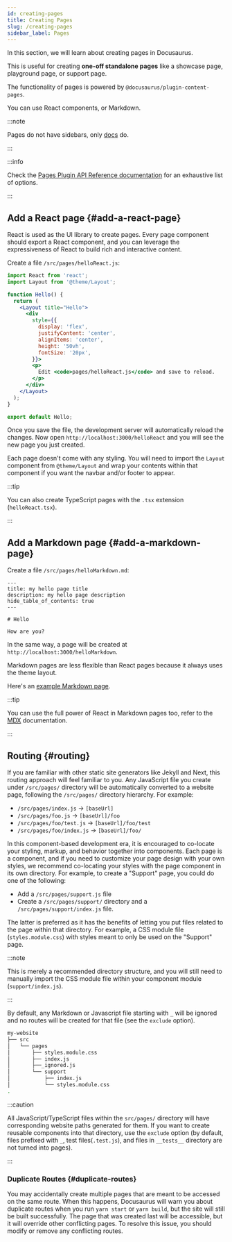 ```yaml
---
id: creating-pages
title: Creating Pages
slug: /creating-pages
sidebar_label: Pages
---
```


In this section, we will learn about creating pages in Docusaurus.

This is useful for creating **one-off standalone pages** like a showcase page, playground page, or support page.

The functionality of pages is powered by `@docusaurus/plugin-content-pages`.

You can use React components, or Markdown.

:::note

Pages do not have sidebars, only [docs](./docs/docs-introduction.md) do.

:::

:::info

Check the [Pages Plugin API Reference documentation](./../api/plugins/plugin-content-pages.md) for an exhaustive list of options.

:::

## Add a React page {#add-a-react-page}

React is used as the UI library to create pages. Every page component should export a React component, and you can leverage the expressiveness of React to build rich and interactive content.

Create a file `/src/pages/helloReact.js`:

```jsx title="/src/pages/helloReact.js"
import React from 'react';
import Layout from '@theme/Layout';

function Hello() {
  return (
    <Layout title="Hello">
      <div
        style={{
          display: 'flex',
          justifyContent: 'center',
          alignItems: 'center',
          height: '50vh',
          fontSize: '20px',
        }}>
        <p>
          Edit <code>pages/helloReact.js</code> and save to reload.
        </p>
      </div>
    </Layout>
  );
}

export default Hello;
```

Once you save the file, the development server will automatically reload the changes. Now open `http://localhost:3000/helloReact` and you will see the new page you just created.

Each page doesn't come with any styling. You will need to import the `Layout` component from `@theme/Layout` and wrap your contents within that component if you want the navbar and/or footer to appear.

:::tip

You can also create TypeScript pages with the `.tsx` extension (`helloReact.tsx`).

:::

## Add a Markdown page {#add-a-markdown-page}

Create a file `/src/pages/helloMarkdown.md`:

```mdx title="/src/pages/helloMarkdown.md"
---
title: my hello page title
description: my hello page description
hide_table_of_contents: true
---

# Hello

How are you?
```

In the same way, a page will be created at `http://localhost:3000/helloMarkdown`.

Markdown pages are less flexible than React pages because it always uses the theme layout.

Here's an [example Markdown page](/examples/markdownPageExample).

:::tip

You can use the full power of React in Markdown pages too, refer to the [MDX](https://mdxjs.com/) documentation.

:::

## Routing {#routing}

If you are familiar with other static site generators like Jekyll and Next, this routing approach will feel familiar to you. Any JavaScript file you create under `/src/pages/` directory will be automatically converted to a website page, following the `/src/pages/` directory hierarchy. For example:

- `/src/pages/index.js` → `[baseUrl]`
- `/src/pages/foo.js` → `[baseUrl]/foo`
- `/src/pages/foo/test.js` → `[baseUrl]/foo/test`
- `/src/pages/foo/index.js` → `[baseUrl]/foo/`

In this component-based development era, it is encouraged to co-locate your styling, markup, and behavior together into components. Each page is a component, and if you need to customize your page design with your own styles, we recommend co-locating your styles with the page component in its own directory. For example, to create a "Support" page, you could do one of the following:

- Add a `/src/pages/support.js` file
- Create a `/src/pages/support/` directory and a `/src/pages/support/index.js` file.

The latter is preferred as it has the benefits of letting you put files related to the page within that directory. For example, a CSS module file (`styles.module.css`) with styles meant to only be used on the "Support" page.

:::note

This is merely a recommended directory structure, and you will still need to manually import the CSS module file within your component module (`support/index.js`).

:::

By default, any Markdown or Javascript file starting with `_` will be ignored and no routes will be created for that file (see the `exclude` option).

```bash
my-website
├── src
│   └── pages
│       ├── styles.module.css
│       ├── index.js
│       ├──_ignored.js
│       └── support
│           ├── index.js
│           └── styles.module.css
.
```

:::caution

All JavaScript/TypeScript files within the `src/pages/` directory will have corresponding website paths generated for them. If you want to create reusable components into that directory, use the `exclude` option (by default, files prefixed with `_`, test files(`.test.js`), and files in `__tests__` directory are not turned into pages).

:::

### Duplicate Routes {#duplicate-routes}

You may accidentally create multiple pages that are meant to be accessed on the same route. When this happens, Docusaurus will warn you about duplicate routes when you run `yarn start` or `yarn build`, but the site will still be built successfully. The page that was created last will be accessible, but it will override other conflicting pages. To resolve this issue, you should modify or remove any conflicting routes.
